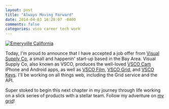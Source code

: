 ```yaml
---
layout: post
title: "Always Moving Forward"
date: 2014-04-03 16:28:07 -0400
comments: false
categories: vsco career tech work
---
```


[![Emeryville California](http://image.vsco.co/1/51c771649686d3572/52d5e979726708dc7c00040f/1024x768/vsco_011414_24.jpg)][my grid]

Today, I'm proud to announce that I have accepted a job offer from [Visual Supply Co][],
a small and happenin' start-up based in the Bay Area. Visual Supply Co,
also known as VSCO, produces the well-loved [VSCO Cam][] iPhone
and Android apps, as well as [VSCO Film][], [VSCO Grid][], and [VSCO Keys][].
I'll be working on all things web, including the Grid service and the API.

Super stoked to begin this next chapter in my journey through life working
on a slick series of products with a stellar team. Follow my adventure on
[my grid][]!

[Visual Supply Co]: https://vsco.co/
[VSCO Cam]: https://vsco.co/vscocam
[VSCO Film]: https://vsco.co/film
[VSCO Grid]: https://grid.vsco.co
[VSCO Keys]: https://vsco.co/vscokeys
[my grid]: https://parker.vsco.co
